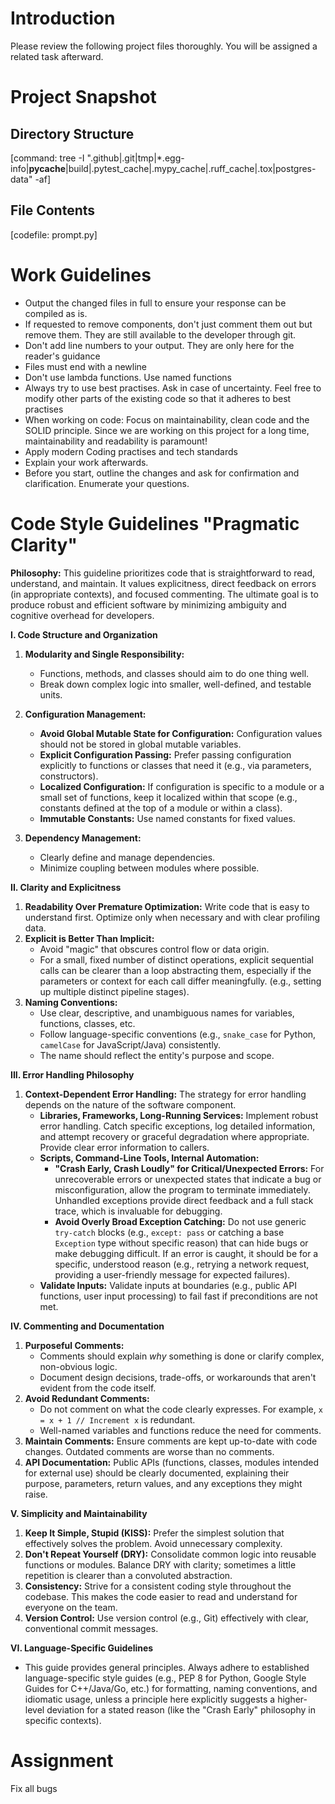 # Introduction

Please review the following project files thoroughly.
You will be assigned a related task afterward.

# Project Snapshot

## Directory Structure

[command: tree -I ".github|.git|tmp|*.egg-info|__pycache__|build|.pytest_cache|.mypy_cache|.ruff_cache|.tox|postgres-data" -af]

## File Contents

[codefile: prompt.py]

# Work Guidelines

-   Output the changed files in full to ensure your response can be compiled as is.
-   If requested to remove components, don't just comment them out but remove them. They are still available to the developer through git.
-   Don't add line numbers to your output. They are only here for the reader's guidance
-   Files must end with a newline
-   Don't use lambda functions. Use named functions
-   Always try to use best practises. Ask in case of uncertainty. Feel free to modify other parts of the existing code so that it adheres to best practises
-   When working on code: Focus on maintainability, clean code and the SOLID principle. Since we are working on this project for a long time, maintainability and readability is paramount!
-   Apply modern Coding practises and tech standards
-   Explain your work afterwards.
-   Before you start, outline the changes and ask for confirmation and clarification. Enumerate your questions.

# Code Style Guidelines "Pragmatic Clarity"

**Philosophy:**
This guideline prioritizes code that is straightforward to read, understand, and maintain. It values explicitness, direct feedback on errors (in appropriate contexts), and focused commenting. The ultimate goal is to produce robust and efficient software by minimizing ambiguity and cognitive overhead for developers.

**I. Code Structure and Organization**

1.  **Modularity and Single Responsibility:**

    -   Functions, methods, and classes should aim to do one thing well.
    -   Break down complex logic into smaller, well-defined, and testable units.

2.  **Configuration Management:**

    -   **Avoid Global Mutable State for Configuration:** Configuration values should not be stored in global mutable variables.
    -   **Explicit Configuration Passing:** Prefer passing configuration explicitly to functions or classes that need it (e.g., via parameters, constructors).
    -   **Localized Configuration:** If configuration is specific to a module or a small set of functions, keep it localized within that scope (e.g., constants defined at the top of a module or within a class).
    -   **Immutable Constants:** Use named constants for fixed values.

3.  **Dependency Management:**
    -   Clearly define and manage dependencies.
    -   Minimize coupling between modules where possible.

**II. Clarity and Explicitness**

1.  **Readability Over Premature Optimization:** Write code that is easy to understand first. Optimize only when necessary and with clear profiling data.
2.  **Explicit is Better Than Implicit:**
    -   Avoid "magic" that obscures control flow or data origin.
    -   For a small, fixed number of distinct operations, explicit sequential calls can be clearer than a loop abstracting them, especially if the parameters or context for each call differ meaningfully. (e.g., setting up multiple distinct pipeline stages).
3.  **Naming Conventions:**
    -   Use clear, descriptive, and unambiguous names for variables, functions, classes, etc.
    -   Follow language-specific conventions (e.g., `snake_case` for Python, `camelCase` for JavaScript/Java) consistently.
    -   The name should reflect the entity's purpose and scope.

**III. Error Handling Philosophy**

1.  **Context-Dependent Error Handling:** The strategy for error handling depends on the nature of the software component.
    -   **Libraries, Frameworks, Long-Running Services:** Implement robust error handling. Catch specific exceptions, log detailed information, and attempt recovery or graceful degradation where appropriate. Provide clear error information to callers.
    -   **Scripts, Command-Line Tools, Internal Automation:**
        -   **"Crash Early, Crash Loudly" for Critical/Unexpected Errors:** For unrecoverable errors or unexpected states that indicate a bug or misconfiguration, allow the program to terminate immediately. Unhandled exceptions provide direct feedback and a full stack trace, which is invaluable for debugging.
        -   **Avoid Overly Broad Exception Catching:** Do not use generic `try-catch` blocks (e.g., `except: pass` or catching a base `Exception` type without specific reason) that can hide bugs or make debugging difficult. If an error is caught, it should be for a specific, understood reason (e.g., retrying a network request, providing a user-friendly message for expected failures).
    -   **Validate Inputs:** Validate inputs at boundaries (e.g., public API functions, user input processing) to fail fast if preconditions are not met.

**IV. Commenting and Documentation**

1.  **Purposeful Comments:**
    -   Comments should explain _why_ something is done or clarify complex, non-obvious logic.
    -   Document design decisions, trade-offs, or workarounds that aren't evident from the code itself.
2.  **Avoid Redundant Comments:**
    -   Do not comment on what the code clearly expresses. For example, `x = x + 1 // Increment x` is redundant.
    -   Well-named variables and functions reduce the need for comments.
3.  **Maintain Comments:** Ensure comments are kept up-to-date with code changes. Outdated comments are worse than no comments.
4.  **API Documentation:** Public APIs (functions, classes, modules intended for external use) should be clearly documented, explaining their purpose, parameters, return values, and any exceptions they might raise.

**V. Simplicity and Maintainability**

1.  **Keep It Simple, Stupid (KISS):** Prefer the simplest solution that effectively solves the problem. Avoid unnecessary complexity.
2.  **Don't Repeat Yourself (DRY):** Consolidate common logic into reusable functions or modules. Balance DRY with clarity; sometimes a little repetition is clearer than a convoluted abstraction.
3.  **Consistency:** Strive for a consistent coding style throughout the codebase. This makes the code easier to read and understand for everyone on the team.
4.  **Version Control:** Use version control (e.g., Git) effectively with clear, conventional commit messages.

**VI. Language-Specific Guidelines**

-   This guide provides general principles. Always adhere to established language-specific style guides (e.g., PEP 8 for Python, Google Style Guides for C++/Java/Go, etc.) for formatting, naming conventions, and idiomatic usage, unless a principle here explicitly suggests a higher-level deviation for a stated reason (like the "Crash Early" philosophy in specific contexts).

# Assignment

Fix all bugs
